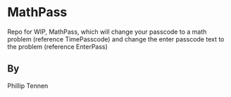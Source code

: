 MathPass
===========

Repo for WIP, MathPass, which will change your passcode to a math problem (reference TimePasscode) and change the enter passcode text to the problem (reference EnterPass)

By
---------
Phillip Tennen